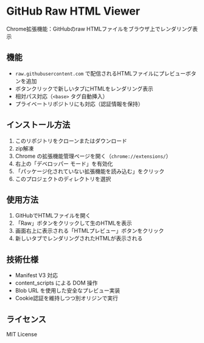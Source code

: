 # GitHub Raw HTML Viewer

Chrome拡張機能：GitHubのraw HTMLファイルをブラウザ上でレンダリング表示

## 機能

- `raw.githubusercontent.com` で配信されるHTMLファイルにプレビューボタンを追加
- ボタンクリックで新しいタブにHTMLをレンダリング表示
- 相対パス対応（`<base>` タグ自動挿入）
- プライベートリポジトリにも対応（認証情報を保持）

## インストール方法

1. このリポジトリをクローンまたはダウンロード
2. zip解凍
3. Chrome の拡張機能管理ページを開く（`chrome://extensions/`）
4. 右上の「デベロッパー モード」を有効化
5. 「パッケージ化されていない拡張機能を読み込む」をクリック
6. このプロジェクトのディレクトリを選択

## 使用方法

1. GitHubでHTMLファイルを開く
2. 「Raw」ボタンをクリックして生のHTMLを表示
3. 画面右上に表示される「HTMLプレビュー」ボタンをクリック
4. 新しいタブでレンダリングされたHTMLが表示される

## 技術仕様

- Manifest V3 対応
- content_scripts による DOM 操作
- Blob URL を使用した安全なプレビュー実装
- Cookie認証を維持しつつ別オリジンで実行

## ライセンス

MIT License
